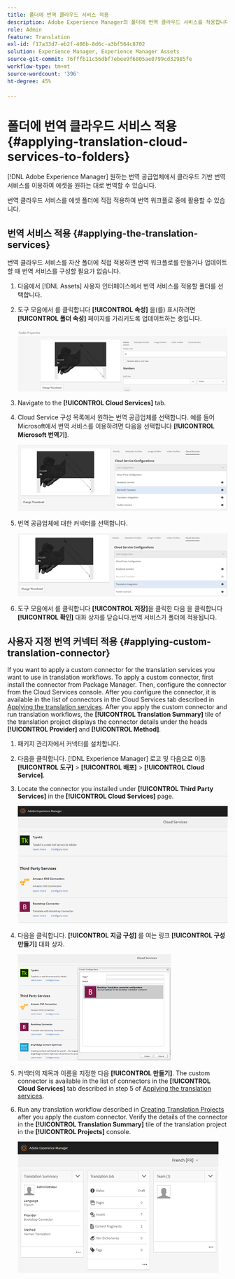 ```yaml
---
title: 폴더에 번역 클라우드 서비스 적용
description: Adobe Experience Manager의 폴더에 번역 클라우드 서비스를 적용합니다.
role: Admin
feature: Translation
exl-id: f17a33d7-eb2f-406b-8d6c-a3bf564c8702
solution: Experience Manager, Experience Manager Assets
source-git-commit: 76fffb11c56dbf7ebee9f6805ae0799cd32985fe
workflow-type: tm+mt
source-wordcount: '396'
ht-degree: 45%

---
```


# 폴더에 번역 클라우드 서비스 적용 {#applying-translation-cloud-services-to-folders}

[!DNL Adobe Experience Manager] 원하는 번역 공급업체에서 클라우드 기반 번역 서비스를 이용하여 에셋을 원하는 대로 번역할 수 있습니다.

번역 클라우드 서비스를 에셋 폴더에 직접 적용하여 번역 워크플로 중에 활용할 수 있습니다.

## 번역 서비스 적용 {#applying-the-translation-services}

번역 클라우드 서비스를 자산 폴더에 직접 적용하면 번역 워크플로를 만들거나 업데이트할 때 번역 서비스를 구성할 필요가 없습니다.

1. 다음에서 [!DNL Assets] 사용자 인터페이스에서 번역 서비스를 적용할 폴더를 선택합니다.
1. 도구 모음에서 를 클릭합니다 **[!UICONTROL 속성]** 을(를) 표시하려면 **[!UICONTROL 폴더 속성]** 페이지를 가리키도록 업데이트하는 중입니다.

   ![chlimage_1-215](assets/chlimage_1-215.png)

1. Navigate to the **[!UICONTROL Cloud Services]** tab.
1. Cloud Service 구성 목록에서 원하는 번역 공급업체를 선택합니다. 예를 들어 Microsoft에서 번역 서비스를 이용하려면 다음을 선택합니다 **[!UICONTROL Microsoft 번역기]**.

   ![chlimage_1-216](assets/chlimage_1-216.png)

1. 번역 공급업체에 대한 커넥터를 선택합니다.

   ![chlimage_1-217](assets/chlimage_1-217.png)

1. 도구 모음에서 를 클릭합니다 **[!UICONTROL 저장]**&#x200B;을 클릭한 다음 을 클릭합니다 **[!UICONTROL 확인]** 대화 상자를 닫습니다.번역 서비스가 폴더에 적용됩니다.

## 사용자 지정 번역 커넥터 적용  {#applying-custom-translation-connector}

If you want to apply a custom connector for the translation services you want to use in translation workflows. To apply a custom connector, first install the connector from Package Manager. Then, configure the connector from the Cloud Services console. After you configure the connector, it is available in the list of connectors in the Cloud Services tab described in [Applying the translation services](transition-cloud-services.md#applying-the-translation-services). After you apply the custom connector and run translation workflows, the **[!UICONTROL Translation Summary]** tile of the translation project displays the connector details under the heads **[!UICONTROL Provider]** and **[!UICONTROL Method]**.

1. 패키지 관리자에서 커넥터를 설치합니다.
1. 다음을 클릭합니다. [!DNL Experience Manager] 로고 및 다음으로 이동 **[!UICONTROL 도구]** > **[!UICONTROL 배포]** > **[!UICONTROL Cloud Service]**.
1. Locate the connector you installed under **[!UICONTROL Third Party Services]** in the **[!UICONTROL Cloud Services]** page.

   ![chlimage_1-218](assets/chlimage_1-218.png)

1. 다음을 클릭합니다. **[!UICONTROL 지금 구성]** 를 여는 링크 **[!UICONTROL 구성 만들기]** 대화 상자.

   ![chlimage_1-219](assets/chlimage_1-219.png)

1. 커넥터의 제목과 이름을 지정한 다음 **[!UICONTROL 만들기]**. The custom connector is available in the list of connectors in the **[!UICONTROL Cloud Services]** tab described in step 5 of [Applying the translation services](#applying-the-translation-services).
1. Run any translation workflow described in [Creating Translation Projects](translation-projects.md) after you apply the custom connector. Verify the details of the connector in the **[!UICONTROL Translation Summary]** tile of the translation project in the **[!UICONTROL Projects]** console.

   ![chlimage_1-220](assets/chlimage_1-220.png)

